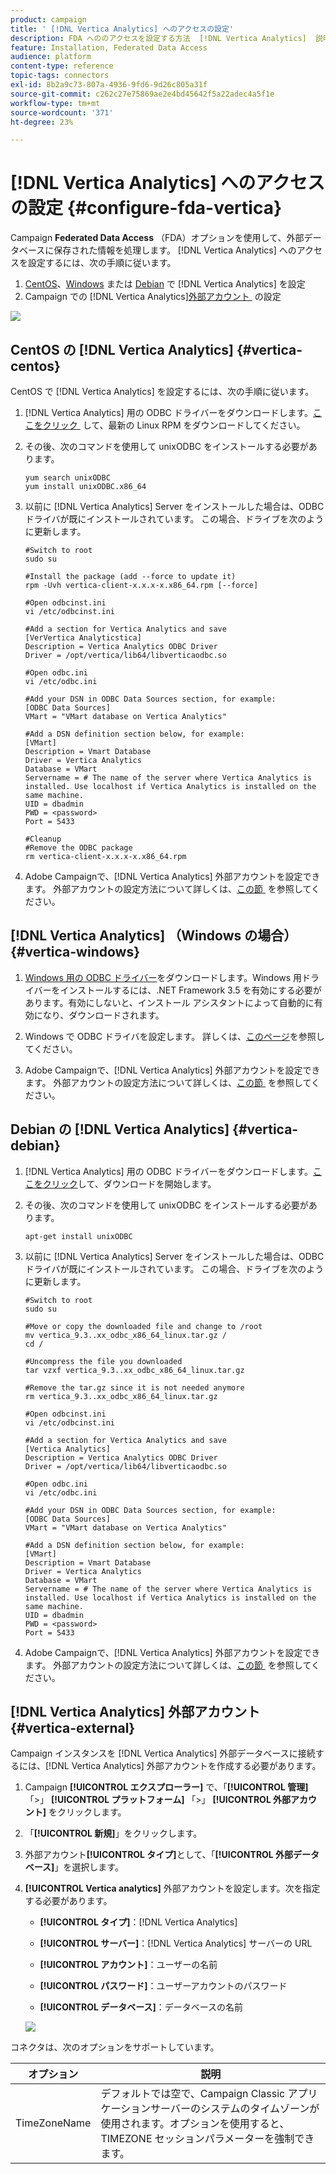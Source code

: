 ```yaml
---
product: campaign
title: ' [!DNL Vertica Analytics] へのアクセスの設定'
description: FDA へののアクセスを設定する方法  [!DNL Vertica Analytics]  説明します
feature: Installation, Federated Data Access
audience: platform
content-type: reference
topic-tags: connectors
exl-id: 8b2a9c73-807a-4936-9fd6-9d26c805a31f
source-git-commit: c262c27e75869ae2e4bd45642f5a22adec4a5f1e
workflow-type: tm+mt
source-wordcount: '371'
ht-degree: 23%

---
```


# [!DNL Vertica Analytics] へのアクセスの設定 {#configure-fda-vertica}



Campaign **Federated Data Access** （FDA）オプションを使用して、外部データベースに保存された情報を処理します。 [!DNL Vertica Analytics] へのアクセスを設定するには、次の手順に従います。

1. [CentOS](#vertica-centos)、[Windows](#vertica-windows) または [Debian](#vertica-debian) で [!DNL Vertica Analytics] を設定
1. Campaign での [!DNL Vertica Analytics][&#x200B; 外部アカウント &#x200B;](#vertica-external) の設定

![](assets/snowflake_3.png)

## CentOS の [!DNL Vertica Analytics] {#vertica-centos}

CentOS で [!DNL Vertica Analytics] を設定するには、次の手順に従います。

1. [!DNL Vertica Analytics] 用の ODBC ドライバーをダウンロードします。[&#x200B; ここをクリック &#x200B;](https://www.vertica.com/download/vertica/client-drivers/) して、最新の Linux RPM をダウンロードしてください。

1. その後、次のコマンドを使用して unixODBC をインストールする必要があります。

   ```
   yum search unixODBC
   yum install unixODBC.x86_64
   ```

1. 以前に [!DNL Vertica Analytics] Server をインストールした場合は、ODBC ドライバが既にインストールされています。 この場合、ドライブを次のように更新します。

   ```
   #Switch to root
   sudo su
   
   #Install the package (add --force to update it)
   rpm -Uvh vertica-client-x.x.x-x.x86_64.rpm [--force]
   
   #Open odbcinst.ini
   vi /etc/odbcinst.ini
   
   #Add a section for Vertica Analytics and save
   [VerVertica Analyticstica]
   Description = Vertica Analytics ODBC Driver
   Driver = /opt/vertica/lib64/libverticaodbc.so
   
   #Open odbc.ini
   vi /etc/odbc.ini
   
   #Add your DSN in ODBC Data Sources section, for example:
   [ODBC Data Sources]
   VMart = "VMart database on Vertica Analytics"
   
   #Add a DSN definition section below, for example:
   [VMart]
   Description = Vmart Database
   Driver = Vertica Analytics
   Database = VMart
   Servername = # The name of the server where Vertica Analytics is installed. Use localhost if Vertica Analytics is installed on the same machine.
   UID = dbadmin
   PWD = <password>
   Port = 5433
   
   #Cleanup
   #Remove the ODBC package
   rm vertica-client-x.x.x-x.x86_64.rpm
   ```

1. Adobe Campaignで、[!DNL Vertica Analytics] 外部アカウントを設定できます。 外部アカウントの設定方法について詳しくは、[&#x200B; この節 &#x200B;](#vertica-external) を参照してください。

## [!DNL Vertica Analytics] （Windows の場合） {#vertica-windows}

1. [Windows 用の ODBC ドライバー](https://www.vertica.com/download/vertica/client-drivers/)をダウンロードします。Windows 用ドライバーをインストールするには、.NET Framework 3.5 を有効にする必要があります。有効にしないと、インストール アシスタントによって自動的に有効になり、ダウンロードされます。

1. Windows で ODBC ドライバを設定します。 詳しくは、[このページ](https://www.vertica.com/docs/9.2.x/HTML/Content/Authoring/ConnectingToVertica/ClientODBC/SettingUpADSN.htm)を参照してください。

1. Adobe Campaignで、[!DNL Vertica Analytics] 外部アカウントを設定できます。 外部アカウントの設定方法について詳しくは、[&#x200B; この節 &#x200B;](#vertical-external) を参照してください。

## Debian の [!DNL Vertica Analytics] {#vertica-debian}

1. [!DNL Vertica Analytics] 用の ODBC ドライバーをダウンロードします。[ここをクリック](https://sfc-repo.snowflakecomputing.com/odbc/linux/latest/index.html)して、ダウンロードを開始します。

1. その後、次のコマンドを使用して unixODBC をインストールする必要があります。

   ```
   apt-get install unixODBC
   ```

1. 以前に [!DNL Vertica Analytics] Server をインストールした場合は、ODBC ドライバが既にインストールされています。 この場合、ドライブを次のように更新します。

   ```
   #Switch to root
   sudo su
   
   #Move or copy the downloaded file and change to /root
   mv vertica_9.3..xx_odbc_x86_64_linux.tar.gz /
   cd /
   
   #Uncompress the file you downloaded
   tar vzxf vertica_9.3..xx_odbc_x86_64_linux.tar.gz
   
   #Remove the tar.gz since it is not needed anymore
   rm vertica_9.3..xx_odbc_x86_64_linux.tar.gz
   
   #Open odbcinst.ini
   vi /etc/odbcinst.ini
   
   #Add a section for Vertica Analytics and save
   [Vertica Analytics]
   Description = Vertica Analytics ODBC Driver
   Driver = /opt/vertica/lib64/libverticaodbc.so
   
   #Open odbc.ini
   vi /etc/odbc.ini
   
   #Add your DSN in ODBC Data Sources section, for example:
   [ODBC Data Sources]
   VMart = "VMart database on Vertica Analytics"
   
   #Add a DSN definition section below, for example:
   [VMart]
   Description = Vmart Database
   Driver = Vertica Analytics
   Database = VMart
   Servername = # The name of the server where Vertica Analytics is installed. Use localhost if Vertica Analytics is installed on the same machine.
   UID = dbadmin
   PWD = <password>
   Port = 5433
   ```

1. Adobe Campaignで、[!DNL Vertica Analytics] 外部アカウントを設定できます。 外部アカウントの設定方法について詳しくは、[&#x200B; この節 &#x200B;](#vertica-external) を参照してください。

## [!DNL Vertica Analytics] 外部アカウント {#vertica-external}

Campaign インスタンスを [!DNL Vertica Analytics] 外部データベースに接続するには、[!DNL Vertica Analytics] 外部アカウントを作成する必要があります。

1. Campaign **[!UICONTROL エクスプローラー]** で、「**[!UICONTROL 管理]** 「>」 **[!UICONTROL プラットフォーム]** 「>」 **[!UICONTROL 外部アカウント]** をクリックします。

1. 「**[!UICONTROL 新規]**」をクリックします。

1. 外部アカウント&#x200B;**[!UICONTROL タイプ]**&#x200B;として、「**[!UICONTROL 外部データベース]**」を選択します。

1. **[!UICONTROL Vertica analytics]** 外部アカウントを設定します。次を指定する必要があります。

   * **[!UICONTROL タイプ]**：[!DNL Vertica Analytics]

   * **[!UICONTROL サーバー]**：[!DNL Vertica Analytics] サーバーの URL

   * **[!UICONTROL アカウント]**：ユーザーの名前

   * **[!UICONTROL パスワード]**：ユーザーアカウントのパスワード

   * **[!UICONTROL データベース]**：データベースの名前

   ![](assets/vertica.png)

コネクタは、次のオプションをサポートしています。

| オプション | 説明 |
|---|---|
| TimeZoneName | デフォルトでは空で、Campaign Classic アプリケーションサーバーのシステムのタイムゾーンが使用されます。オプションを使用すると、TIMEZONE セッションパラメーターを強制できます。 |

